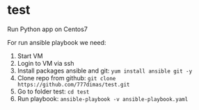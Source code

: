 # test
Run Python app on Centos7 

For run ansible playbook we need:
1. Start VM
2. Login to VM via ssh 
3. Install packages ansible and git:
   ```yum install ansible git -y```
4. Clone repo from github:
   ```git clone https://github.com/777dimas/test.git```
5. Go to folder test:
   ```cd test```
6. Run playbook:
   ```ansible-playbook -v ansible-playbook.yaml```
   
